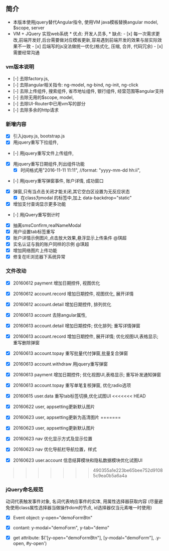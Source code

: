 ## 简介
   * 本版本使用jquery替代Angular指令, 使用VM java模板替换angular model, $scope, server
   * VM + JQuery 实现web系统
    * 优点: 开发人员多,
    * 缺点:
          - [x] 每一次需求更改,前端开发好,后台需要做对应模板更新,容易遇到前端开发的效果与层实际效果不一致
          - [x] 后端写的js没法做统一优化(格式化, 压缩, 合并, 代码冗余)
          - [x] 需要经常沟通
### vm版本说明
   - [-] 去除factory.js,
   - [-] 去除angular相关指令: ng-model, ng-bind, ng-init, ng-click
   - [-] 去除上传组件, 搜索组件, 省市地址组件, 银行组件, 经营范围等angular支持
   - [-] 去除无用的$scope, model,
   - [-] 去除UI-Router中已用vm写的部分
   - [-] 去除多余的http请求

### 新增内容
   - [x] 引入jquey.js, bootstrap.js
   - [x] 用jquery重写下拉组件,
   - [-] 用jquery重写文件上传组件,
   - [x] 用jquery重写日期组件,列出组件功能
       - [x] 时间格式用"2016-11-11 11:11",  //format: "yyyy-mm-dd hh:ii",
   - [-] 用jquery重写弹窗事件, 账户详情, 成功窗口
   - [x] 弹窗,只有当点击关闭才能关闭,其它空白区设置为无反应状态
       - [x] 在class为modal 的标签中,加上 data-backdrop="static"
   - [x] 增加支付查询显示更多功能
   - [-] 用jQuery重写倒计时
   - [x] 抽离smsConfirm,realNameModal
   - [x] 用户设置tab标签重写
   - [x] 账户详情示例图片,点击放大效果,悬浮显示上传条件 @琪超
   - [x] 实名认证与我的账户同样的示例 @琪超
   - [x] 增加网络图片上传功能
   - [x] 修复在IE浏览器下系统异常

### 文件改动
   - [x] 20160612 payment 增加日期控件, 视图优化
   - [x] 20160612 account.record 增加日期控件, 视图优化, 展开详情
   - [x] 20160612 account.detail 增加日期控件, 排列优化
   - [x] 20160613 account 去除angular属性,
   - [x] 20160613 account.detail 增加日期控件; 优化排列; 重写详情弹窗
   - [x] 20160613 account.record 增加日期控件, 展开详情; 优化视图UI,表格显示; 重写删除弹窗
   - [x] 20160613 account.topay 重写批量代付弹窗,批量复合弹窗
   - [x] 20160613 account.withdraw 用jquery重写弹窗
   - [x] 20160613 payment 增加日期控件; 优化视图UI,表格显示; 重写补发通知弹窗
   - [x] 20160613 account.topay 重写单笔复核弹窗, 优化radio选项
   - [x] 20160615 user.data 重写tab标签切换,优化试图UI
<<<<<<< HEAD
   - [x] 20160622 user, appsetting更新默认图片
   - [x] 20160623 user, appsetting更新为高清图片
=======
   - [x] 20160623 user, appsetting更新默认图片
   - [x] 20160623 nav 优化显示方式及显示位置
   - [x] 20160623 nav 优化导航栏导航位置，样式
   - [x] 20160623 user.account 信息结算模块和隐私数据模块优化试图UI


>>>>>>> 490355a1e223be65bee752d91085c9ea0b5a6a4a



### jQuery命名规范
   动词代表触发事件对象, 名词代表响应事件的实体, 用属性选择器获取内容
   (尽量避免使用class属性选择器当做操作dom的节点, id选择器仅当元素唯一时使用)
   - [x] Event object: y-open="demoFormBtn"
   - [x] contant: y-modal="demoForm", y-tab="demo"
   - [x] get attribute: $('[y-open="demoFormBtn"], [y-modal="demoForm"], .y-open, #y-open')


